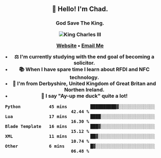 <h2 align="center">👋 Hello! I'm Chad.</h2>
<h3 align="center">God Save The King.</3>

<p align="center">
  <img src="https://ichef.bbci.co.uk/news/640/cpsprodpb/6193/production/_99997942_gettyimages-83682624.jpg" title="King Charles III">
</p>


<p align="center">
  <a href="https://chadfowkes.co.uk">Website</a> •
  <a href="mailto://chad@chadfowkes.co.uk">Email Me</a>
</p>

- ⚖ I'm currently studying with the end goal of becoming a solicitor.
- 📚 When I have spare time I learn about RFDI and NFC technology.
- 📍 I'm from Derbyshire, United Kingdom of Great Britan and Northen Ireland.
- 🦆 I say "Ay-up me duck" quite a lot!

<!--START_SECTION:waka-->

```text
Python           45 mins         ██████████▓░░░░░░░░░░░░░░   42.44 %
Lua              17 mins         ████░░░░░░░░░░░░░░░░░░░░░   16.30 %
Blade Template   16 mins         ███▓░░░░░░░░░░░░░░░░░░░░░   15.12 %
XML              11 mins         ██▓░░░░░░░░░░░░░░░░░░░░░░   10.74 %
Other            6 mins          █▓░░░░░░░░░░░░░░░░░░░░░░░   06.48 %
```

<!--END_SECTION:waka-->
